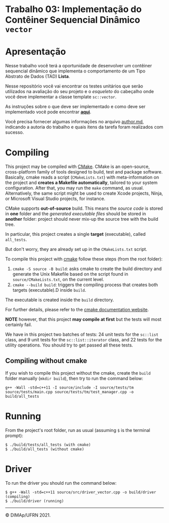 ﻿# Trabalho 03: Implementação do Contêiner Sequencial Dinâmico `vector`

# Apresentação

Nesse trabalho você terá a oportunidade de desenvolver um contêiner sequencial dinâmico que implementa o comportamento de um Tipo Abstrato de Dados (TAD) **Lista**.

Nesse repositório você vai encontrar os testes unitários que serão utilizados na avaliação do seu projeto e o _esqueleto_ do cabeçalho onde você deve implementar a classe template `sc::vector`.

As instruções sobre o que deve ser implementado e como deve ser implementado você pode encontrar [**aqui**](docs/projeto_vector.pdf).

Você precisa fornecer algumas informações no arquivo [author.md](author.md), indicando a autoria do trabalho e quais itens da tarefa foram realizados com sucesso. 


# Compiling

This project may be compiled with [CMake](https://cmake.org). CMake is an open-source, cross-platform family of tools designed to build, test and package software. Basically, cmake reads a script (`CMakeLists.txt`) with meta-information on the project and **creates a Makefile automatically**, tailored to your system configuration.
After that, you may run the `make` command, as usual.
Alternatively, the same script might be used to create Xcode projects, Ninja, or Microsoft Visual Studio projects, for instance.

CMake supports **out-of-source** build. This means the _source code_ is stored in **one** folder and the _generated executable files_ should be stored in **another** folder: project should never mix-up the source tree with the build tree.

In particular, this project creates a single **target** (executable), called `all_tests`.

But don't worry, they are already set up in the `CMakeLists.txt` script.

To compile this project with [cmake](https://cmake.org) follow these steps (from the root folder):

1. `cmake -S source -B build`:  asks cmake to create the build directory and generate the Unix Makefile based on the script found in `source/CMakeLists.txt`, on the current level.
3. `cmake --build build`: triggers the compiling process that creates both targets (executable).D inside `build`.

The executable is created inside the `build` directory.

For further details, please refer to the [cmake documentation website](https://cmake.org/cmake/help/v3.14/manual/cmake.1.html).

**NOTE** however, that this project **may compile at first** but the tests will most certainly fail.

We have in this project two batches of tests: 24 unit tests for the `sc::list` class, and 9 unit tests for the `sc::list::iterator` class, and 22 tests for the utility operations. You should try to get passed all these tests.

## Compiling without cmake

If you wish to compile this project without the cmake, create the `build` folder manually (`mkdir build`), then try to run the command below:

```
g++ -Wall -std=c++11 -I source/include -I source/tests/tm source/tests/main.cpp source/tests/tm/test_manager.cpp -o build/all_tests
```

# Running

From the project's root folder, run as usual (assuming `$` is the terminal prompt):

```
$ ./build/tests/all_tests (with cmake)
$ ./build/all_tests (without cmake)
```

# Driver

To run the driver you should run the command below:

```
$ g++ -Wall -std=c++11 source/src/driver_vector.cpp -o build/driver (compiling)
$ ./build/driver (running)
```

--------
&copy; DIMAp/UFRN 2021.
